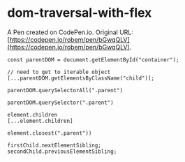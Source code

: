 # dom-traversal-with-flex

A Pen created on CodePen.io. Original URL: [https://codepen.io/robem/pen/bGwqQLV](https://codepen.io/robem/pen/bGwqQLV).
~~~
const parentDOM = document.getElementById("container");

// need to get to iterable object
[...parentDOM.getElementsByClassName("child")];

parentDOM.querySelectorAll(".parent")

parentDOM.querySelector(".parent")

element.children
[...element.children]

element.closest(".parent"))

firstChild.nextElementSibling;
secondChild.previousElementSibling;
~~~
